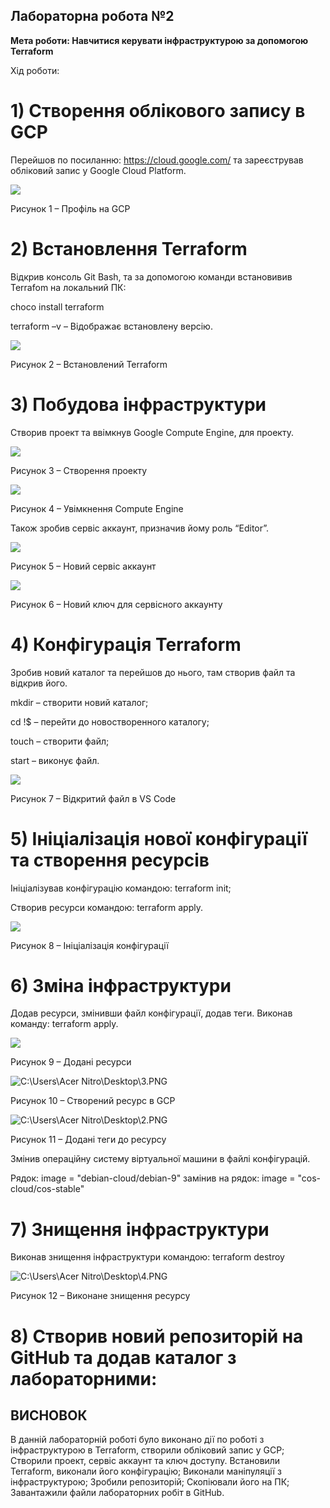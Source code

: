 ﻿
## Лабораторна робота №2


**Мета роботи: Навчитися керувати інфраструктурою за допомогою Terraform**

Хід роботи:

# 1) Створення облікового запису в GCP

Перейшов по посиланню: <https://cloud.google.com/> та зареєстрував обліковий запис у Google Cloud Platform.

![](Aspose.Words.c3810ae0-9e65-4ac2-b630-12c94dad7968.001.png)

Рисунок 1 – Профіль на GCP

# 2) Встановлення Terraform

Відкрив консоль Git Bash, та за допомогою команди встановивив Terrafom на локальний ПК: 

choco install terraform

terraform –v   – Відображає встановлену версію.

![](Aspose.Words.c3810ae0-9e65-4ac2-b630-12c94dad7968.002.png)

Рисунок 2 – Встановлений Terraform 



# 3) Побудова інфраструктури 

Створив проект та ввімкнув Google Compute Engine, для проекту.

![](Aspose.Words.c3810ae0-9e65-4ac2-b630-12c94dad7968.003.png)

Рисунок 3 – Створення проекту

![](Aspose.Words.c3810ae0-9e65-4ac2-b630-12c94dad7968.004.png)

Рисунок 4 – Увімкнення Compute Engine 

Також зробив сервіс аккаунт, призначив йому роль “Editor”.

![](Aspose.Words.c3810ae0-9e65-4ac2-b630-12c94dad7968.005.png)

Рисунок 5 – Новий сервіс аккаунт

![](Aspose.Words.c3810ae0-9e65-4ac2-b630-12c94dad7968.006.png)

Рисунок 6 – Новий ключ для сервісного аккаунту

# 4) Конфігурація Terraform

Зробив новий каталог та перейшов до нього, там створив файл та відкрив його. 

mkdir – створити новий каталог;

сd !$ – перейти до новостворенного каталогу;

touch – створити файл;

start – виконує файл.

![](Aspose.Words.c3810ae0-9e65-4ac2-b630-12c94dad7968.007.png)

Рисунок 7 – Відкритий файл в VS Code


# 5) Ініціалізація нової конфігурації та створення ресурсів

Ініціалізував конфігурацію командою: terraform init;

Створив ресурси командою: terraform apply.

![](Aspose.Words.c3810ae0-9e65-4ac2-b630-12c94dad7968.008.png)

Рисунок 8 – Ініціалізація конфігурації

# 6) Зміна інфраструктури

Додав ресурси, змінивши файл конфігурації, додав теги. Виконав команду: terraform apply. 

![](Aspose.Words.c3810ae0-9e65-4ac2-b630-12c94dad7968.009.png)

Рисунок 9 – Додані ресурси

![C:\Users\Acer Nitro\Desktop\3.PNG](Aspose.Words.c3810ae0-9e65-4ac2-b630-12c94dad7968.010.png)

Рисунок 10 – Створений ресурс в GCP

![C:\Users\Acer Nitro\Desktop\2.PNG](Aspose.Words.c3810ae0-9e65-4ac2-b630-12c94dad7968.011.png)

Рисунок 11 – Додані теги до ресурсу

Змінив операційну систему віртуальної машини  в файлі конфігурацій.  

Рядок: image = "debian-cloud/debian-9" замінив на рядок: image = "cos-cloud/cos-stable"



# 7) Знищення інфраструктури

Виконав знищення інфраструктури командою: terraform destroy

![C:\Users\Acer Nitro\Desktop\4.PNG](Aspose.Words.c3810ae0-9e65-4ac2-b630-12c94dad7968.012.png)

Рисунок 12 – Виконане знищення ресурсу

# 8) Створив новий репозиторій на GitHub та додав каталог з лабораторними:

## ВИСНОВОК

В данній лабораторній роботі було виконано дії по роботі з інфраструктурою в Terraform, створили обліковий запис у GСP; Створили проект, сервіс аккаунт та ключ доступу. Встановили Terraform, виконали його конфігурацію; Виконали маніпуляції з інфраструктурою; Зробили репозиторій; Скопіювали його на ПК; Завантажили файли лабораторних робіт в GitHub.

